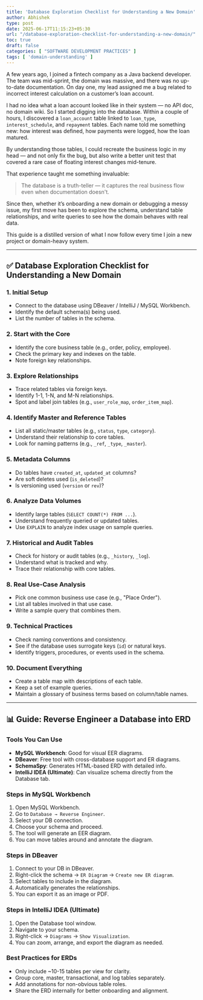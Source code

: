 ```yaml
---
title: 'Database Exploration Checklist for Understanding a New Domain'
author: Abhishek
type: post
date: 2025-06-17T11:15:23+05:30
url: "/database-exploration-checklist-for-understanding-a-new-domain/"
toc: true
draft: false
categories: [ "SOFTWARE DEVELOPMENT PRACTICES" ]
tags: [ 'domain-understanding' ]
---
```


A few years ago, I joined a fintech company as a Java backend developer. The team was mid-sprint, the domain was
massive, and there was no up-to-date documentation. On day one, my lead assigned me a bug related to incorrect interest
calculation on a customer’s loan account.

I had no idea what a loan account looked like in their system — no API doc, no domain wiki. So I started digging into
the database. Within a couple of hours, I discovered a `loan_account` table linked to `loan_type`, `interest_schedule`,
and `repayment` tables. Each name told me something new: how interest was defined, how payments were logged, how the
loan matured.

By understanding those tables, I could recreate the business logic in my head — and not only fix the bug, but also write
a better unit test that covered a rare case of floating interest changes mid-tenure.

That experience taught me something invaluable:

> The database is a truth-teller — it captures the real business flow even when documentation doesn't.

Since then, whether it’s onboarding a new domain or debugging a messy issue, my first move has been to explore the
schema, understand table relationships, and write queries to see how the domain behaves with real data.

This guide is a distilled version of what I now follow every time I join a new project or domain-heavy system.

---

## ✅ Database Exploration Checklist for Understanding a New Domain

### 1. Initial Setup

- Connect to the database using DBeaver / IntelliJ / MySQL Workbench.
- Identify the default schema(s) being used.
- List the number of tables in the schema.

### 2. Start with the Core

- Identify the core business table (e.g., order, policy, employee).
- Check the primary key and indexes on the table.
- Note foreign key relationships.

### 3. Explore Relationships

- Trace related tables via foreign keys.
- Identify 1-1, 1-N, and M-N relationships.
- Spot and label join tables (e.g., `user_role_map`, `order_item_map`).

### 4. Identify Master and Reference Tables

- List all static/master tables (e.g., `status`, `type`, `category`).
- Understand their relationship to core tables.
- Look for naming patterns (e.g., `_ref`, `_type`, `_master`).

### 5. Metadata Columns

- Do tables have `created_at`, `updated_at` columns?
- Are soft deletes used (`is_deleted`)?
- Is versioning used (`version` or `rev`)?

### 6. Analyze Data Volumes

- Identify large tables (`SELECT COUNT(*) FROM ...`).
- Understand frequently queried or updated tables.
- Use `EXPLAIN` to analyze index usage on sample queries.

### 7. Historical and Audit Tables

- Check for history or audit tables (e.g., `_history`, `_log`).
- Understand what is tracked and why.
- Trace their relationship with core tables.

### 8. Real Use-Case Analysis

- Pick one common business use case (e.g., "Place Order").
- List all tables involved in that use case.
- Write a sample query that combines them.

### 9. Technical Practices

- Check naming conventions and consistency.
- See if the database uses surrogate keys (`id`) or natural keys.
- Identify triggers, procedures, or events used in the schema.

### 10. Document Everything

- Create a table map with descriptions of each table.
- Keep a set of example queries.
- Maintain a glossary of business terms based on column/table names.

---

## 📊 Guide: Reverse Engineer a Database into ERD

### Tools You Can Use

- **MySQL Workbench**: Good for visual EER diagrams.
- **DBeaver**: Free tool with cross-database support and ER diagrams.
- **SchemaSpy**: Generates HTML-based ERD with detailed info.
- **IntelliJ IDEA (Ultimate)**: Can visualize schema directly from the Database tab.

### Steps in MySQL Workbench

1. Open MySQL Workbench.
2. Go to `Database → Reverse Engineer`.
3. Select your DB connection.
4. Choose your schema and proceed.
5. The tool will generate an EER diagram.
6. You can move tables around and annotate the diagram.

### Steps in DBeaver

1. Connect to your DB in DBeaver.
2. Right-click the schema → `ER Diagram` → `Create new ER diagram`.
3. Select tables to include in the diagram.
4. Automatically generates the relationships.
5. You can export it as an image or PDF.

### Steps in IntelliJ IDEA (Ultimate)

1. Open the Database tool window.
2. Navigate to your schema.
3. Right-click → `Diagrams` → `Show Visualization`.
4. You can zoom, arrange, and export the diagram as needed.

### Best Practices for ERDs

- Only include ~10-15 tables per view for clarity.
- Group core, master, transactional, and log tables separately.
- Add annotations for non-obvious table roles.
- Share the ERD internally for better onboarding and alignment.



